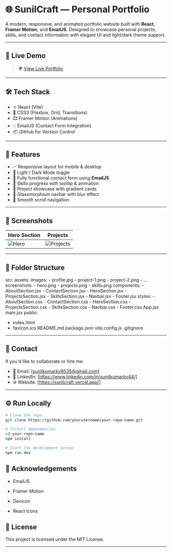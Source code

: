 # 🌐 SunilCraft — Personal Portfolio

A modern, responsive, and animated portfolio website built with **React**, **Framer Motion**, and **EmailJS**. Designed to showcase personal projects, skills, and contact information with elegant UI and light/dark theme support.

---

## 🚀 Live Demo

> 🌍 [View Live Portfolio](https://sunilcraft.vercel.app/)

---

## 🛠️ Tech Stack

- ⚛️ React (Vite)
- 💅 CSS3 (Flexbox, Grid, Transitions)
- 🎞️ Framer Motion (Animations)
- 💡 EmailJS (Contact Form Integration)
- 📦 GitHub for Version Control

---

## 📂 Features

- ✅ Responsive layout for mobile & desktop
- 🌙 Light / Dark Mode toggle
- 💬 Fully functional contact form using **EmailJS**
- 🧠 Skills progress with tooltip & animation
- 🎨 Project showcase with gradient cards
- 🌈 Glassmorphism navbar with blur effect
- 🧭 Smooth scroll navigation

---

## 📸 Screenshots

| Hero Section | Projects |
|--------------|----------|
| ![Hero](./assets/screenshots/hero.png) | ![Projects](./assets/screenshots/projects.png) |

---

## 📁 Folder Structure

src:
  assets:
    images:
      - profile.jpg
      - project-1.png
      - project-2.png
      - ...
    screenshots:
      - hero.png
      - projects.png
      - skills.png
  components:
    - AboutSection.jsx
    - ContactSection.jsx
    - HeroSection.jsx
    - ProjectsSection.jsx
    - SkillsSection.jsx
    - Navbar.jsx
    - Footer.jsx
  styles:
    - AboutSection.css
    - ContactSection.css
    - HeroSection.css
    - ProjectsSection.css
    - SkillsSection.css
    - Navbar.css
    - Footer.css
  App.jsx
  main.jsx
public:
  - index.html
  - favicon.ico
README.md
package.json
vite.config.js
.gitignore



---

## 💌 Contact

If you'd like to collaborate or hire me:

- 📧 Email: [sunilkumarkv9535@gmail.com]
- 💼 LinkedIn: [https://www.linkedin.com/in/sunilkumarkv44/]
- 🌐 Website: [https://sunilcraft.vercel.app/]

---

## ⚙️ Run Locally

```bash
# Clone the repo
git clone https://github.com/yourusername/your-repo-name.git

# Install dependencies
cd your-repo-name
npm install

# Start the development server
npm run dev
```

## 🙌 Acknowledgements
- EmailJS

- Framer Motion

- Devicon

- React Icons

## 📜 License
This project is licensed under the MIT License.

---

